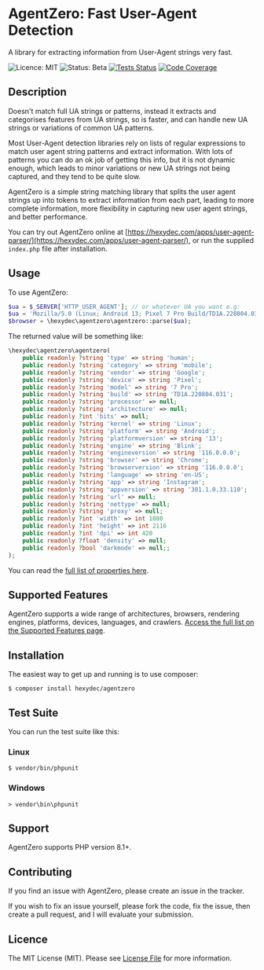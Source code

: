 # AgentZero: Fast User-Agent Detection
A library for extracting information from User-Agent strings very fast.

![Licence: MIT](https://img.shields.io/badge/Licence-MIT-lightgrey.svg)
![Status: Beta](https://img.shields.io/badge/Status-Beta-orange.svg)
[![Tests Status](https://github.com/hexydec/agentzero/actions/workflows/tests.yml/badge.svg)](https://github.com/hexydec/agentzero/actions/workflows/tests.yml)
[![Code Coverage](https://scrutinizer-ci.com/g/hexydec/agentzero/badges/coverage.png?b=main)](https://scrutinizer-ci.com/g/hexydec/agentzero/code-structure/main/code-coverage)

## Description

Doesn't match full UA strings or patterns, instead it extracts and categorises features from UA strings, so is faster, and can handle new UA strings or variations of common UA patterns.

Most User-Agent detection libraries rely on lists of regular expressions to match user agent string patterns and extract information. With lots of patterns you can do an ok job of getting this info, but it is not dynamic enough, which leads to minor variations or new UA strings not being captured, and they tend to be quite slow.

AgentZero is a simple string matching library that splits the user agent strings up into tokens to extract information from each part, leading to more complete information, more flexibility in capturing new user agent strings, and better performance.

You can try out AgentZero online at [https://hexydec.com/apps/user-agent-parser/](https://hexydec.com/apps/user-agent-parser/), or run the supplied `index.php` file after installation.

## Usage

To use AgentZero:

```php
$ua = $_SERVER['HTTP_USER_AGENT']; // or whatever UA you want e.g:
$ua = 'Mozilla/5.0 (Linux; Android 13; Pixel 7 Pro Build/TD1A.220804.031; wv) AppleWebKit/537.36 (KHTML, like Gecko) Version/4.0 Chrome/116.0.0.0 Mobile Safari/537.36 Instagram 301.1.0.33.110 Android (33/13; 420dpi; 1080x2116; Google/google; Pixel 7 Pro; cheetah; cheetah; en_US; 517986703)';
$browser = \hexydec\agentzero\agentzero::parse($ua);
```
The returned value will be something like:

```php
\hexydec\agentzero\agentzero(
	public readonly ?string 'type' => string 'human';
	public readonly ?string 'category' => string 'mobile';
	public readonly ?string 'vendor' => string 'Google';
	public readonly ?string 'device' => string 'Pixel';
	public readonly ?string 'model' => string '7 Pro';
	public readonly ?string 'build' => string 'TD1A.220804.031';
	public readonly ?string 'processor' => null;
	public readonly ?string 'architecture' => null;
	public readonly ?int 'bits' => null;
	public readonly ?string 'kernel' => string 'Linux';
	public readonly ?string 'platform' => string 'Android';
	public readonly ?string 'platformversion' => string '13';
	public readonly ?string 'engine' => string 'Blink';
	public readonly ?string 'engineversion' => string '116.0.0.0';
	public readonly ?string 'browser' => string 'Chrome';
	public readonly ?string 'browserversion' => string '116.0.0.0';
	public readonly ?string 'language' => string 'en-US';
	public readonly ?string 'app' => string 'Instagram';
	public readonly ?string 'appversion' => string '301.1.0.33.110';
	public readonly ?string 'url' => null;
	public readonly ?string 'nettype' => null;
	public readonly ?string 'proxy' => null;
	public readonly ?int 'width' => int 1080
	public readonly ?int 'height' => int 2116
	public readonly ?int 'dpi' => int 420
	public readonly ?float 'density' => null;
	public readonly ?bool 'darkmode' => null;;
);
```

You can read the [full list of properties here](docs/api.md).
## Supported Features

AgentZero supports a wide range of architectures, browsers, rendering engines, platforms, devices, languages, and crawlers. [Access the full list on the Supported Features page](docs/support.md).

## Installation

The easiest way to get up and running is to use composer:

```
$ composer install hexydec/agentzero
```

## Test Suite

You can run the test suite like this:

### Linux
```
$ vendor/bin/phpunit
```
### Windows
```
> vendor\bin\phpunit
```

## Support

AgentZero supports PHP version 8.1+.

## Contributing

If you find an issue with AgentZero, please create an issue in the tracker.

If you wish to fix an issue yourself, please fork the code, fix the issue, then create a pull request, and I will evaluate your submission.

## Licence

The MIT License (MIT). Please see [License File](LICENCE) for more information.